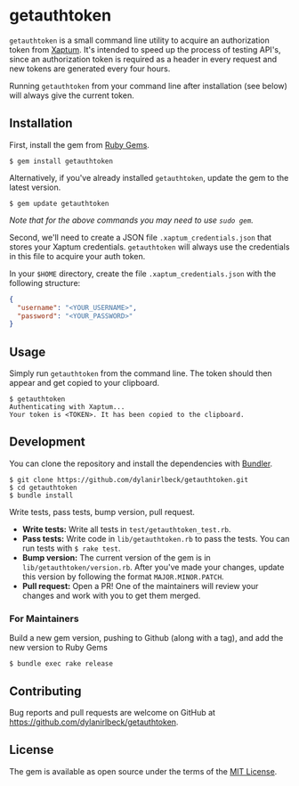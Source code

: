 # getauthtoken

`getauthtoken` is a small command line utility to acquire an authorization token from [Xaptum](https://dev.xaptum.io). It's intended to speed up the process of testing API's, since an authorization token is required as a header in every request and new tokens are generated every four hours.

Running `getauthtoken` from your command line after installation (see below) will always give the current token.

## Installation

First, install the gem from [Ruby Gems](https://rubygems.org).

```shell
$ gem install getauthtoken
```

Alternatively, if you've already installed `getauthtoken`, update the gem to the latest version.

```shell
$ gem update getauthtoken
```

_Note that for the above commands you may need to use `sudo gem`._

Second, we'll need to create a JSON file `.xaptum_credentials.json` that stores your Xaptum credentials. `getauthtoken` will always use the credentials in this file to acquire your auth token.

In your `$HOME` directory, create the file `.xaptum_credentials.json` with the following structure:

```json
{
  "username": "<YOUR_USERNAME>",
  "password": "<YOUR_PASSWORD>"
}
```

## Usage

Simply run `getauthtoken` from the command line. The token should then appear and get copied to your clipboard.

```shell
$ getauthtoken
Authenticating with Xaptum...
Your token is <TOKEN>. It has been copied to the clipboard.
```

## Development

You can clone the repository and install the dependencies with [Bundler](https://bundler.io).

```shell
$ git clone https://github.com/dylanirlbeck/getauthtoken.git
$ cd getauthtoken
$ bundle install
```

Write tests, pass tests, bump version, pull request.

- **Write tests:** Write all tests in `test/getauthtoken_test.rb`.
- **Pass tests:** Write code in `lib/getauthtoken.rb` to pass the tests. You can run tests with `$ rake test`.
- **Bump version:** The current version of the gem is in `lib/getauthtoken/version.rb`. After you've made your changes, update this version by following the format `MAJOR.MINOR.PATCH`.
- **Pull request:** Open a PR! One of the maintainers will review your changes and work with you to get them merged.

### For Maintainers

Build a new gem version, pushing to Github (along with a tag), and add the new version to Ruby Gems

```shell
$ bundle exec rake release
```

## Contributing

Bug reports and pull requests are welcome on GitHub at https://github.com/dylanirlbeck/getauthtoken.

## License

The gem is available as open source under the terms of the [MIT License](https://opensource.org/licenses/MIT).
